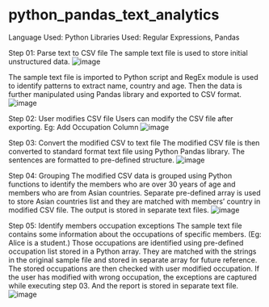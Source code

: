 # python_pandas_text_analytics
Language Used: Python
Libraries Used: Regular Expressions, Pandas

Step 01: Parse text to CSV file
The sample text file is used to store initial unstructured data.
![image](https://user-images.githubusercontent.com/109261990/215699693-0c28871c-4069-4a19-b794-54741d7b0ac9.png)

 
The sample text file is imported to Python script and RegEx module is used to identify patterns to extract name, country and age. Then the data is further manipulated using Pandas library and exported to CSV format.
![image](https://user-images.githubusercontent.com/109261990/215699764-3abe3de6-922a-4ba5-b396-869c689e43ef.png)

Step 02: User modifies CSV file
Users can modify the CSV file after exporting. Eg: Add Occupation Column
![image](https://user-images.githubusercontent.com/109261990/215699809-c40bb0bf-7b34-47a4-a0d5-0041a50aa861.png)

 
Step 03: Convert the modified CSV to text file
The modified CSV file is then converted to standard format text file using Python Pandas library. The sentences are formatted to pre-defined structure.
 ![image](https://user-images.githubusercontent.com/109261990/215699833-ddfb3458-de98-446f-a3b7-f9d75dc822e8.png)

 
Step 04: Grouping
The modified CSV data is grouped using Python functions to identify the members who are over 30 years of age and members who are from Asian countries. Separate pre-defined array is used to store Asian countries list and they are matched with members’ country in modified CSV file. The output is stored in separate text files.
![image](https://user-images.githubusercontent.com/109261990/215699913-b70f665e-33ee-4403-8ac5-8c7f6d93533c.png)
 
 
Step 05: Identify members occupation exceptions
The sample text file contains some information about the occupations of specific members. (Eg: Alice is a student.) Those occupations are identified using pre-defined occupation list stored in a Python array. They are matched with the strings in the original sample file and stored in separate array for future reference.
The stored occupations are then checked with user modified occupation. If the user has modified with wrong occupation, the exceptions are captured while executing step 03. And the report is stored in separate text file.
![image](https://user-images.githubusercontent.com/109261990/215699956-5dde38f2-e10b-4aea-a9f6-bf2e3f877418.png)

 
